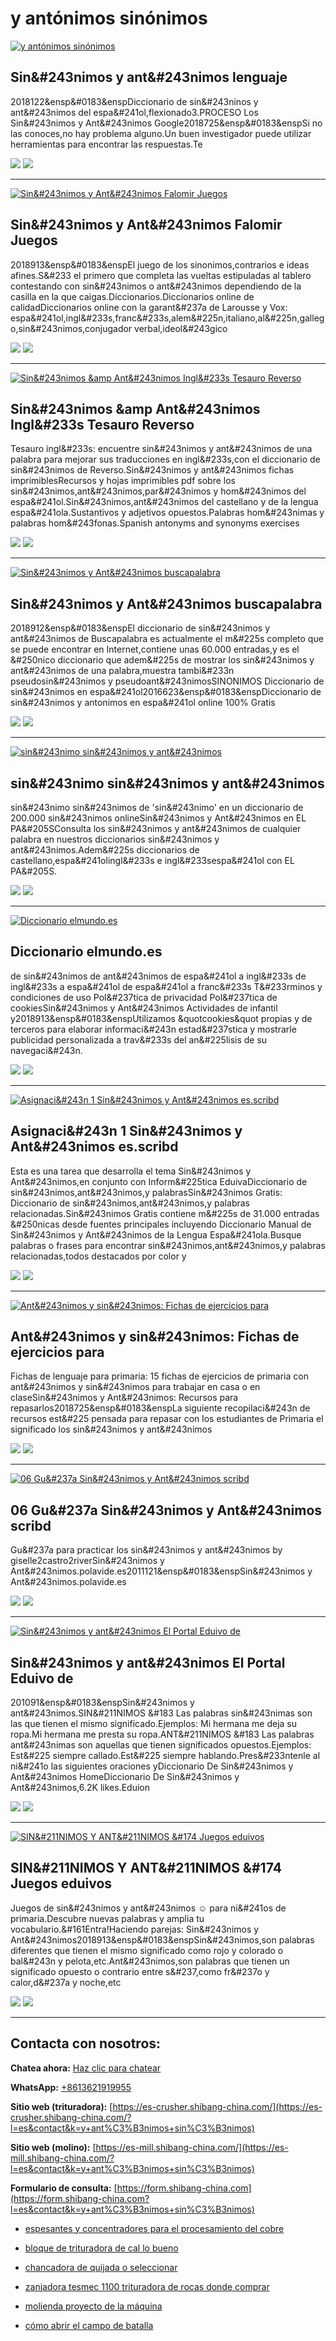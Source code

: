 # y antónimos sinónimos

<a href="https://swt.shibang-china.com/?l=es&img&k=y+ant%C3%B3nimos+sin%C3%B3nimos" target="_blank">![y antónimos sinónimos](http://static.shibang-china.com/all-800x300/1523.jpg)</a>

## Sin&#243nimos y ant&#243nimos lenguaje
2018122&ensp&#0183&enspDiccionario de sin&#243ninos y ant&#243nimos del espa&#241ol,flexionado3.PROCESO Los Sin&#243nimos y Ant&#243nimos Google2018725&ensp&#0183&enspSi no las conoces,no hay problema alguno.Un buen investigador puede utilizar herramientas para encontrar las respuestas.Te


<a href="https://whatsapp.shibangsoft.com/WhatsApp.php" target="_blank" title="WhatsApp">![](http://static.shibang-china.com/icon/whatsapp.png)</a> <a href="https://swt.shibang-china.com/?l=es&icon&k=y+ant%C3%B3nimos+sin%C3%B3nimos" target="_blank">![](http://static.shibang-china.com/icon/chat-es.png)</a>

---

<a href="https://swt.shibang-china.com/?l=es&img&k=y+ant%C3%B3nimos+sin%C3%B3nimos" target="_blank">![Sin&#243nimos y Ant&#243nimos Falomir Juegos](http://static.shibang-china.com/all-800x300/103.jpg)</a>

## Sin&#243nimos y Ant&#243nimos Falomir Juegos
2018913&ensp&#0183&enspEl juego de los sinonimos,contrarios e ideas afines.S&#233 el primero que completa las vueltas estipuladas al tablero contestando con sin&#243nimos o ant&#243nimos dependiendo de la casilla en la que caigas.Diccionarios.Diccionarios online de calidadDiccionarios online con la garant&#237a de Larousse y Vox: espa&#241ol,ingl&#233s,franc&#233s,alem&#225n,italiano,al&#225n,gallego,sin&#243nimos,conjugador verbal,ideol&#243gico


<a href="https://whatsapp.shibangsoft.com/WhatsApp.php" target="_blank" title="WhatsApp">![](http://static.shibang-china.com/icon/whatsapp.png)</a> <a href="https://swt.shibang-china.com/?l=es&icon&k=y+ant%C3%B3nimos+sin%C3%B3nimos" target="_blank">![](http://static.shibang-china.com/icon/chat-es.png)</a>

---

<a href="https://swt.shibang-china.com/?l=es&img&k=y+ant%C3%B3nimos+sin%C3%B3nimos" target="_blank">![Sin&#243nimos &amp Ant&#243nimos Ingl&#233s Tesauro Reverso](http://static.shibang-china.com/all-800x300/248.jpg)</a>

## Sin&#243nimos &amp Ant&#243nimos Ingl&#233s Tesauro Reverso
Tesauro ingl&#233s: encuentre sin&#243nimos y ant&#243nimos de una palabra para mejorar sus traducciones en ingl&#233s,con el diccionario de sin&#243nimos de Reverso.Sin&#243nimos y ant&#243nimos fichas imprimiblesRecursos y hojas imprimibles pdf sobre los sin&#243nimos,ant&#243nimos,par&#243nimos y hom&#243nimos del espa&#241ol.Sin&#243nimos,ant&#243nimos del castellano y de la lengua espa&#241ola.Sustantivos y adjetivos opuestos.Palabras hom&#243nimas y palabras hom&#243fonas.Spanish antonyms and synonyms exercises


<a href="https://whatsapp.shibangsoft.com/WhatsApp.php" target="_blank" title="WhatsApp">![](http://static.shibang-china.com/icon/whatsapp.png)</a> <a href="https://swt.shibang-china.com/?l=es&icon&k=y+ant%C3%B3nimos+sin%C3%B3nimos" target="_blank">![](http://static.shibang-china.com/icon/chat-es.png)</a>

---

<a href="https://swt.shibang-china.com/?l=es&img&k=y+ant%C3%B3nimos+sin%C3%B3nimos" target="_blank">![Sin&#243nimos y Ant&#243nimos buscapalabra](http://static.shibang-china.com/all-800x300/643.jpg)</a>

## Sin&#243nimos y Ant&#243nimos buscapalabra
2018912&ensp&#0183&enspEl diccionario de sin&#243nimos y ant&#243nimos de Buscapalabra es actualmente el m&#225s completo que se puede encontrar en Internet,contiene unas 60.000 entradas,y es el &#250nico diccionario que adem&#225s de mostrar los sin&#243nimos y ant&#243nimos de una palabra,muestra tambi&#233n pseudosin&#243nimos y pseudoant&#243nimosSINONIMOS Diccionario de sin&#243nimos en espa&#241ol2016623&ensp&#0183&enspDiccionario de sin&#243nimos y antonimos en espa&#241ol online 100% Gratis


<a href="https://whatsapp.shibangsoft.com/WhatsApp.php" target="_blank" title="WhatsApp">![](http://static.shibang-china.com/icon/whatsapp.png)</a> <a href="https://swt.shibang-china.com/?l=es&icon&k=y+ant%C3%B3nimos+sin%C3%B3nimos" target="_blank">![](http://static.shibang-china.com/icon/chat-es.png)</a>

---

<a href="https://swt.shibang-china.com/?l=es&img&k=y+ant%C3%B3nimos+sin%C3%B3nimos" target="_blank">![sin&#243nimo sin&#243nimos y ant&#243nimos](http://static.shibang-china.com/all-800x300/265.jpg)</a>

## sin&#243nimo sin&#243nimos y ant&#243nimos
sin&#243nimo sin&#243nimos de 'sin&#243nimo' en un diccionario de 200.000 sin&#243nimos onlineSin&#243nimos y Ant&#243nimos en EL PA&#205SConsulta los sin&#243nimos y ant&#243nimos de cualquier palabra en nuestros diccionarios sin&#243nimos y ant&#243nimos.Adem&#225s diccionarios de castellano,espa&#241olingl&#233s e ingl&#233sespa&#241ol con EL PA&#205S.


<a href="https://whatsapp.shibangsoft.com/WhatsApp.php" target="_blank" title="WhatsApp">![](http://static.shibang-china.com/icon/whatsapp.png)</a> <a href="https://swt.shibang-china.com/?l=es&icon&k=y+ant%C3%B3nimos+sin%C3%B3nimos" target="_blank">![](http://static.shibang-china.com/icon/chat-es.png)</a>

---

<a href="https://swt.shibang-china.com/?l=es&img&k=y+ant%C3%B3nimos+sin%C3%B3nimos" target="_blank">![Diccionario elmundo.es](http://static.shibang-china.com/all-800x300/1345.jpg)</a>

## Diccionario elmundo.es
de sin&#243nimos de ant&#243nimos de espa&#241ol a ingl&#233s de ingl&#233s a espa&#241ol de espa&#241ol a franc&#233s T&#233rminos y condiciones de uso Pol&#237tica de privacidad Pol&#237tica de cookiesSin&#243nimos y Ant&#243nimos Actividades de infantil y2018913&ensp&#0183&enspUtilizamos &quotcookies&quot propias y de terceros para elaborar informaci&#243n estad&#237stica y mostrarle publicidad personalizada a trav&#233s del an&#225lisis de su navegaci&#243n.


<a href="https://whatsapp.shibangsoft.com/WhatsApp.php" target="_blank" title="WhatsApp">![](http://static.shibang-china.com/icon/whatsapp.png)</a> <a href="https://swt.shibang-china.com/?l=es&icon&k=y+ant%C3%B3nimos+sin%C3%B3nimos" target="_blank">![](http://static.shibang-china.com/icon/chat-es.png)</a>

---

<a href="https://swt.shibang-china.com/?l=es&img&k=y+ant%C3%B3nimos+sin%C3%B3nimos" target="_blank">![Asignaci&#243n 1 Sin&#243nimos y Ant&#243nimos es.scribd](http://static.shibang-china.com/all-800x300/25.jpg)</a>

## Asignaci&#243n 1 Sin&#243nimos y Ant&#243nimos es.scribd
Esta es una tarea que desarrolla el tema Sin&#243nimos y Ant&#243nimos,en conjunto con Inform&#225tica EduivaDiccionario de sin&#243nimos,ant&#243nimos,y palabrasSin&#243nimos Gratis: Diccionario de sin&#243nimos,ant&#243nimos,y palabras relacionadas.Sin&#243nimos Gratis contiene m&#225s de 31.000 entradas &#250nicas desde fuentes principales incluyendo Diccionario Manual de Sin&#243nimos y Ant&#243nimos de la Lengua Espa&#241ola.Busque palabras o frases para encontrar sin&#243nimos,ant&#243nimos,y palabras relacionadas,todos destacados por color y


<a href="https://whatsapp.shibangsoft.com/WhatsApp.php" target="_blank" title="WhatsApp">![](http://static.shibang-china.com/icon/whatsapp.png)</a> <a href="https://swt.shibang-china.com/?l=es&icon&k=y+ant%C3%B3nimos+sin%C3%B3nimos" target="_blank">![](http://static.shibang-china.com/icon/chat-es.png)</a>

---

<a href="https://swt.shibang-china.com/?l=es&img&k=y+ant%C3%B3nimos+sin%C3%B3nimos" target="_blank">![Ant&#243nimos y sin&#243nimos: Fichas de ejercicios para](http://static.shibang-china.com/all-800x300/814.jpg)</a>

## Ant&#243nimos y sin&#243nimos: Fichas de ejercicios para
Fichas de lenguaje para primaria: 15 fichas de ejercicios de primaria con ant&#243nimos y sin&#243nimos para trabajar en casa o en claseSin&#243nimos y Ant&#243nimos: Recursos para repasarlos2018725&ensp&#0183&enspLa siguiente recopilaci&#243n de recursos est&#225 pensada para repasar con los estudiantes de Primaria el significado los sin&#243nimos y ant&#243nimos


<a href="https://whatsapp.shibangsoft.com/WhatsApp.php" target="_blank" title="WhatsApp">![](http://static.shibang-china.com/icon/whatsapp.png)</a> <a href="https://swt.shibang-china.com/?l=es&icon&k=y+ant%C3%B3nimos+sin%C3%B3nimos" target="_blank">![](http://static.shibang-china.com/icon/chat-es.png)</a>

---

<a href="https://swt.shibang-china.com/?l=es&img&k=y+ant%C3%B3nimos+sin%C3%B3nimos" target="_blank">![06 Gu&#237a Sin&#243nimos y Ant&#243nimos scribd](http://static.shibang-china.com/all-800x300/562.jpg)</a>

## 06 Gu&#237a Sin&#243nimos y Ant&#243nimos scribd
Gu&#237a para practicar los sin&#243nimos y ant&#243nimos by giselle2castro2riverSin&#243nimos y Ant&#243nimos.polavide.es2011121&ensp&#0183&enspSin&#243nimos y Ant&#243nimos.polavide.es


<a href="https://whatsapp.shibangsoft.com/WhatsApp.php" target="_blank" title="WhatsApp">![](http://static.shibang-china.com/icon/whatsapp.png)</a> <a href="https://swt.shibang-china.com/?l=es&icon&k=y+ant%C3%B3nimos+sin%C3%B3nimos" target="_blank">![](http://static.shibang-china.com/icon/chat-es.png)</a>

---

<a href="https://swt.shibang-china.com/?l=es&img&k=y+ant%C3%B3nimos+sin%C3%B3nimos" target="_blank">![Sin&#243nimos y ant&#243nimos El Portal Eduivo de](http://static.shibang-china.com/all-800x300/1176.jpg)</a>

## Sin&#243nimos y ant&#243nimos El Portal Eduivo de
201091&ensp&#0183&enspSin&#243nimos y ant&#243nimos.SIN&#211NIMOS &#183 Las palabras sin&#243nimas son las que tienen el mismo significado.Ejemplos: Mi hermana me deja su ropa.Mi hermana me presta su ropa.ANT&#211NIMOS &#183 Las palabras ant&#243nimas son aquellas que tienen significados opuestos.Ejemplos: Est&#225 siempre callado.Est&#225 siempre hablando.Pres&#233ntenle al ni&#241o las siguientes oraciones yDiccionario De Sin&#243nimos y Ant&#243nimos HomeDiccionario De Sin&#243nimos y Ant&#243nimos,6.2K likes.Eduion


<a href="https://whatsapp.shibangsoft.com/WhatsApp.php" target="_blank" title="WhatsApp">![](http://static.shibang-china.com/icon/whatsapp.png)</a> <a href="https://swt.shibang-china.com/?l=es&icon&k=y+ant%C3%B3nimos+sin%C3%B3nimos" target="_blank">![](http://static.shibang-china.com/icon/chat-es.png)</a>

---

<a href="https://swt.shibang-china.com/?l=es&img&k=y+ant%C3%B3nimos+sin%C3%B3nimos" target="_blank">![SIN&#211NIMOS Y ANT&#211NIMOS &#174 Juegos eduivos](http://static.shibang-china.com/all-800x300/301.jpg)</a>

## SIN&#211NIMOS Y ANT&#211NIMOS &#174 Juegos eduivos
Juegos de sin&#243nimos y ant&#243nimos ☺ para ni&#241os de primaria.Descubre nuevas palabras y amplia tu vocabulario.&#161Entra!Haciendo parejas: Sin&#243nimos y Ant&#243nimos2018913&ensp&#0183&enspSin&#243nimos,son palabras diferentes que tienen el mismo significado como rojo y colorado o bal&#243n y pelota,etc.Ant&#243nimos,son palabras que tienen un significado opuesto o contrario entre s&#237,como fr&#237o y calor,d&#237a y noche,etc


<a href="https://whatsapp.shibangsoft.com/WhatsApp.php" target="_blank" title="WhatsApp">![](http://static.shibang-china.com/icon/whatsapp.png)</a> <a href="https://swt.shibang-china.com/?l=es&icon&k=y+ant%C3%B3nimos+sin%C3%B3nimos" target="_blank">![](http://static.shibang-china.com/icon/chat-es.png)</a>

---
## Contacta con nosotros:

**Chatea ahora:** [Haz clic para chatear](https://swt.shibang-china.com?l=es&contact&k=y+ant%C3%B3nimos+sin%C3%B3nimos)

**WhatsApp:**  [+8613621919955](https://whatsapp.shibangsoft.com/WhatsApp.php)

**Sitio web (trituradora):** [https://es-crusher.shibang-china.com/](https://es-crusher.shibang-china.com/?l=es&contact&k=y+ant%C3%B3nimos+sin%C3%B3nimos)

**Sitio web (molino):** [https://es-mill.shibang-china.com/](https://es-mill.shibang-china.com/?l=es&contact&k=y+ant%C3%B3nimos+sin%C3%B3nimos)

**Formulario de consulta:** [https://form.shibang-china.com](https://form.shibang-china.com?l=es&contact&k=y+ant%C3%B3nimos+sin%C3%B3nimos)

* [espesantes y concentradores para el procesamiento del cobre](../84/espesantes%20y%20concentradores%20para%20el%20procesamiento%20del%20cobre.md)

* [bloque de trituradora de cal lo bueno](../86/bloque%20de%20trituradora%20de%20cal%20lo%20bueno.md)

* [chancadora de quijada o seleccionar](../88/chancadora%20de%20quijada%20o%20seleccionar.md)

* [zanjadora tesmec 1100 trituradora de rocas donde comprar](../90/zanjadora%20tesmec%201100%20trituradora%20de%20rocas%20donde%20comprar.md)

* [molienda proyecto de la máquina](../85/molienda%20proyecto%20de%20la%20m%C3%A1quina.md)

* [cómo abrir el campo de batalla](../82/c%C3%B3mo%20abrir%20el%20campo%20de%20batalla.md)